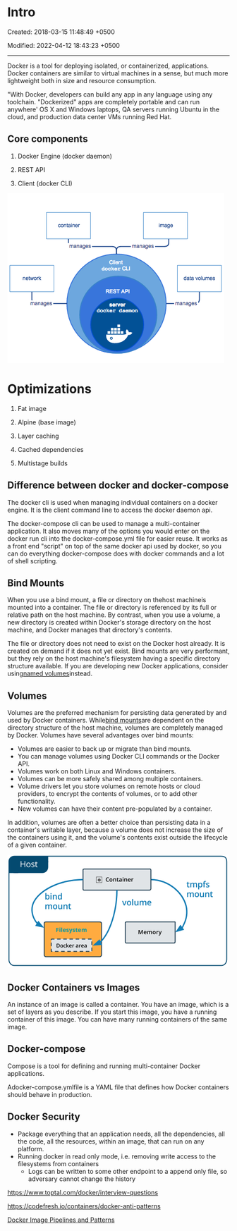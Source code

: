 # Intro

Created: 2018-03-15 11:48:49 +0500

Modified: 2022-04-12 18:43:23 +0500

---

Docker is a tool for deploying isolated, or containerized, applications. Docker containers are similar to virtual machines in a sense, but much more lightweight both in size and resource consumption.

"With Docker, developers can build any app in any language using any toolchain. "Dockerized" apps are completely portable and can run anywhere' OS X and Windows laptops, QA servers running Ubuntu in the cloud, and production data center VMs running Red Hat.

## Core components

1. Docker Engine (docker daemon)

2. REST API

3. Client (docker CLI)

![container manages manages image manages C" ent docker CLI data volumes REST API manages daemn ](../../media/DevOps-Docker-Intro-image1.png)

# Optimizations

1. Fat image

2. Alpine (base image)

3. Layer caching

4. Cached dependencies

5. Multistage builds

## Difference between docker and docker-compose

The docker cli is used when managing individual containers on a docker engine. It is the client command line to access the docker daemon api.

The docker-compose cli can be used to manage a multi-container application. It also moves many of the options you would enter on the docker run cli into the docker-compose.yml file for easier reuse. It works as a front end "script" on top of the same docker api used by docker, so you can do everything docker-compose does with docker commands and a lot of shell scripting.

## Bind Mounts

When you use a bind mount, a file or directory on thehost machineis mounted into a container. The file or directory is referenced by its full or relative path on the host machine. By contrast, when you use a volume, a new directory is created within Docker's storage directory on the host machine, and Docker manages that directory's contents.

The file or directory does not need to exist on the Docker host already. It is created on demand if it does not yet exist. Bind mounts are very performant, but they rely on the host machine's filesystem having a specific directory structure available. If you are developing new Docker applications, consider using[named volumes](https://docs.docker.com/storage/volumes/)instead.

## Volumes

Volumes are the preferred mechanism for persisting data generated by and used by Docker containers. While[bind mounts](https://docs.docker.com/storage/bind-mounts/)are dependent on the directory structure of the host machine, volumes are completely managed by Docker. Volumes have several advantages over bind mounts:

- Volumes are easier to back up or migrate than bind mounts.
- You can manage volumes using Docker CLI commands or the Docker API.
- Volumes work on both Linux and Windows containers.
- Volumes can be more safely shared among multiple containers.
- Volume drivers let you store volumes on remote hosts or cloud providers, to encrypt the contents of volumes, or to add other functionality.
- New volumes can have their content pre-populated by a container.

In addition, volumes are often a better choice than persisting data in a container's writable layer, because a volume does not increase the size of the containers using it, and the volume's contents exist outside the lifecycle of a given container.

![Host @ Container tmpfs mount bind mount Filesystem Docker area volume Memory ](../../media/DevOps-Docker-Intro-image2.png)

## Docker Containers vs Images

An instance of an image is called a container. You have an image, which is a set of layers as you describe. If you start this image, you have a running container of this image. You can have many running containers of the same image.

## Docker-compose

Compose is a tool for defining and running multi-container Docker applications.

Adocker-compose.ymlfile is a YAML file that defines how Docker containers should behave in production.

## Docker Security

- Package everything that an application needs, all the dependencies, all the code, all the resources, within an image, that can run on any platform.
- Running docker in read only mode, i.e. removing write access to the filesystems from containers
  - Logs can be written to some other endpoint to a append only file, so adversary cannot change the history

<https://www.toptal.com/docker/interview-questions>

<https://codefresh.io/containers/docker-anti-patterns>

[Docker Image Pipelines and Patterns](https://www.youtube.com/watch?v=ODXSPVZA4c8)
